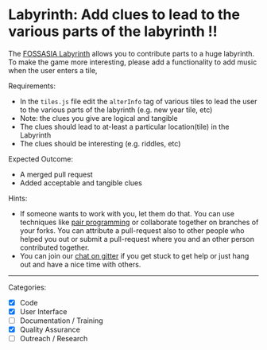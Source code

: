 # Labyrinth: Add clues to lead to the various parts of the labyrinth !!

The [FOSSASIA Labyrinth](https://github.com/fossasia/labyrinth/) allows you to contribute parts to a huge labyrinth.
To make the game more interesting, please add a functionality to add music when the user enters a tile,

Requirements:
- In the `tiles.js` file edit the `alterInfo` tag of various tiles to lead the user to the various parts of the labyrinth (e.g. new year tile, etc)
- Note: the clues you give are logical and tangible
- The clues should lead to at-least a particular location(tile) in the Labyrinth
- The clues should be interesting (e.g. riddles, etc)

Expected Outcome:
- A merged pull request
- Added acceptable and tangible clues 

Hints:
- If someone wants to work with you, let them do that. You can use techniques like [pair programming](https://www.youtube.com/watch?v=vgkahOzFH2Q) or collaborate together on branches of your forks. You can attribute a pull-request also to other people who helped you out or submit a pull-request where you and an other person contributed together.
- You can join our [chat on gitter](https://gitter.im/fossasia/labyrinth) if you get stuck to get help or just hang out and have a nice time with others.

---

Categories:
- [X] Code
- [X] User Interface
- [ ] Documentation / Training
- [X] Quality Assurance
- [ ] Outreach / Research
